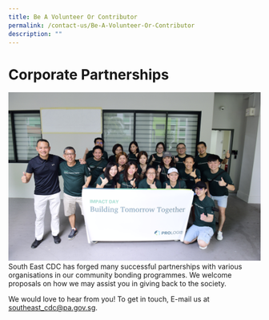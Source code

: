 ```yaml
---
title: Be A Volunteer Or Contributor
permalink: /contact-us/Be-A-Volunteer-Or-Contributor
description: ""
---
```

**Corporate Partnerships**
=
![](/images/Contact%20Us/CCC5971.jpg)
South East CDC has forged many successful partnerships with various organisations in our community bonding programmes. We welcome proposals on how we may assist you in giving back to the society.

We would love to hear from you! To get in touch, E-mail us at southeast_cdc@pa.gov.sg.